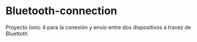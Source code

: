 # Bluetooth-connection

Proyecto Ionic 4 para la conexión y envio entre dos dispositivos a travez de Bluettoth
